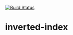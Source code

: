 [![Build Status](https://travis-ci.org/andela-ooyewole/inverted-index.svg?branch=develop)](https://travis-ci.org/andela-ooyewole/inverted-index)
# inverted-index
